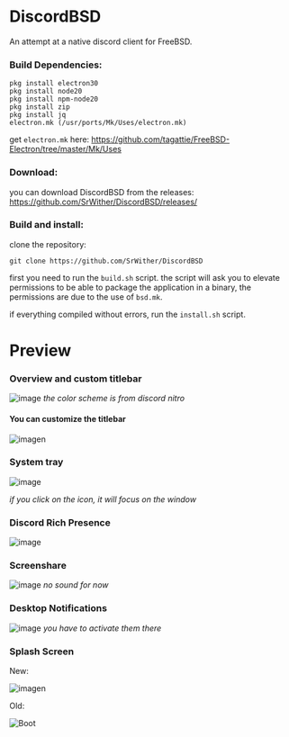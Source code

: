 # DiscordBSD
An attempt at a native discord client for FreeBSD.

### Build Dependencies:
```
pkg install electron30
pkg install node20
pkg install npm-node20
pkg install zip
pkg install jq
electron.mk (/usr/ports/Mk/Uses/electron.mk)
```
get `electron.mk` here: https://github.com/tagattie/FreeBSD-Electron/tree/master/Mk/Uses

### Download:
you can download DiscordBSD from the releases: https://github.com/SrWither/DiscordBSD/releases/

### Build and install:
clone the repository:
```
git clone https://github.com/SrWither/DiscordBSD
```

first you need to run the `build.sh` script.
the script will ask you to elevate permissions to be able to package the application in a binary, the permissions are due to the use of `bsd.mk`.

if everything compiled without errors, run the `install.sh` script.

# Preview
### Overview and custom titlebar
![image](https://github.com/SrWither/DiscordBSD/assets/59105868/d4934fc8-e169-4e6c-8a1e-01b1f90dc203)
_the color scheme is from discord nitro_

#### You can customize the titlebar
![imagen](https://github.com/SrWither/DiscordBSD/assets/59105868/9dd33845-58cf-4a85-9ae9-55ddc8ddfd5e)

### System tray
![image](https://github.com/SrWither/DiscordBSD/assets/59105868/dcd3c999-4321-452c-bb8d-1ed7aadfa620)

_if you click on the icon, it will focus on the window_

### Discord Rich Presence
![image](https://github.com/SrWither/DiscordBSD/assets/59105868/7f097273-7e21-4e66-b1f0-5cd33768b397)

### Screenshare
![image](https://github.com/user-attachments/assets/4e68a537-47a9-44ba-b118-0c4d5b16b423)
_no sound for now_

### Desktop Notifications
![image](https://github.com/SrWither/DiscordBSD/assets/59105868/18fc3cb0-2223-49c4-a1ce-a997e12b3f8c)
_you have to activate them there_

### Splash Screen
New:

![imagen](https://github.com/SrWither/DiscordBSD/assets/59105868/f5adbbf9-8b52-4afd-9c27-0fe6b6d17095)

Old:

![Boot](https://user-images.githubusercontent.com/59105868/133003303-f491b628-0c66-4449-94f6-ed9d7f8d4f8a.gif)
